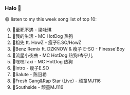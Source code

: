 

### Halo 👋

😄 listen to my this week song list of top 10:

0. 🌈至死不遇 - 梁咏琪
1. 🌈我的生活 - MC HotDog 热狗
2. 🌈祖先 ft. HowZ - 瘦子E.SO/HowZ
3. 🌈Benz Remix ft. DZKNOW & 瘦子 E-SO - Finesse'Boy
4. 🌈流星小夜曲 - MC HotDog 热狗/岑宁儿
5. 🌈嘿嘿Taxi - MC HotDog 热狗
6. 🌈Intro - 瘦子E.SO
7. 🌈Salute - 陈冠希
8. 🌈Fresh Gang&Rap Star (Live) - 顽童MJ116
9. 🌈Southside - 顽童MJ116

